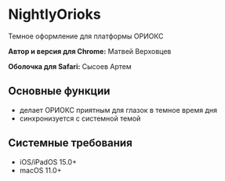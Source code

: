 # NightlyOrioks

Темное оформление для платформы ОРИОКС

**Автор и версия для Chrome:** Матвей Верховцев

**Оболочка для Safari:** Сысоев Артем

## Основные функции
- делает ОРИОКС приятным для глазок в темное время дня
- синхронизуется с системной темой

## Системные требования 
- iOS/iPadOS 15.0+
- macOS 11.0+

